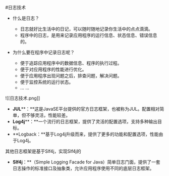 #日志技术
- 什么是日志？
    - 日志就好比生活中的日记，可以随时随地记录你生活中的点点滴滴。
    - 程序中的日志，是用来记录应用程序的运行信息、状态信息、错误信息的。

- 为什么要在程序中记录日志呢？
    - 便于追踪应用程序中的数据信息、程序的执行过程。
    - 便于对应用程序的性能进行优化。
    - 便于应用程序出现问题之后，排查问题，解决问题。
    - 便于监控系统的运行状态。
    - ... ...

![[日志技术.png]]
- **JUL****：**这是JavaSE平台提供的官方日志框架，也被称为JUL。配置相对简单，但不够灵活，性能较差。
- **Log4j****：**一个流行的日志框架，提供了灵活的配置选项，支持多种输出目标。
- **Logback：**基于Log4j升级而来，提供了更多的功能和配置选项，性能由于Log4j。


其他日志框架是基于Slf4j，实现Slf4j的
- **Slf4j**：**（Simple Logging Facade for Java）简单日志门面，提供了一套日志操作的标准接口及抽象类，允许应用程序使用不同的底层日志框架。